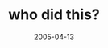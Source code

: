 ---
layout: base.njk
title : 'who did this?' 
view_title : 'who did this?' 
year : '2005' 
date : '2005-04-13' 
img_file : '/drawing/whodidthis.png' 
html_file : 'whodidthis' 
next_html : 'ijustwanttogohome.html' 
year_order : '65' 
permalink : "title/{{html_file}}.html"
---